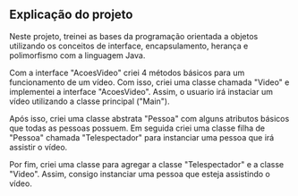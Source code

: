 ## **Explicação do projeto** ##
Neste projeto, treinei as bases da programação orientada a objetos
utilizando os conceitos de interface, encapsulamento, herança
e polimorfismo com a linguagem Java.

Com a interface "AcoesVideo" criei 4 métodos básicos para um funcionamento de um vídeo.
Com isso, criei uma classe chamada "Video" e implementei 
a interface "AcoesVideo". Assim, o usuario irá instaciar um vídeo utilizando
a classe principal ("Main").

Após isso, criei uma classe abstrata "Pessoa" com alguns atributos básicos
que todas as pessoas possuem.
Em seguida criei uma classe filha de "Pessoa" chamada "Telespectador" para instanciar 
uma pessoa que irá assistir o vídeo.

Por fim, criei uma classe para agregar a classe "Telespectador" e
a classe "Video". Assim, consigo instanciar uma pessoa que esteja assistindo o vídeo.

